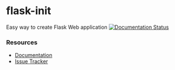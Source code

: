 # flask-init
Easy way to create Flask Web application
[![Documentation Status](https://readthedocs.org/projects/flaskinit/badge/?version=latest)](http://flaskinit.readthedocs.io/en/latest/?badge=latest)

### Resources


- [Documentation](http://flaskinit.readthedocs.org)
- [Issue Tracker](http://github.com/rajasimon/flask-init/issues)
